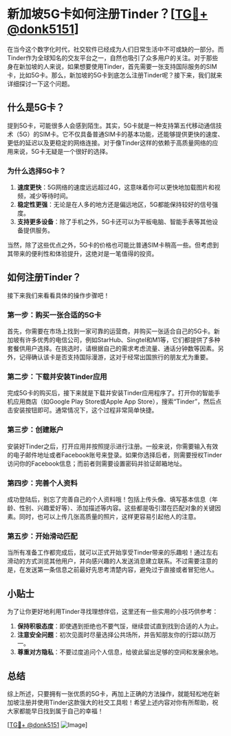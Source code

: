 # 新加坡5G卡如何注册Tinder？[[TG💪+ @donk5151](https://t.me/s/donk5151)]

在当今这个数字化时代，社交软件已经成为人们日常生活中不可或缺的一部分。而Tinder作为全球知名的交友平台之一，自然也吸引了众多用户的关注。对于那些身在新加坡的人来说，如果想要使用Tinder，首先需要一张支持国际服务的SIM卡，比如5G卡。那么，新加坡的5G卡到底怎么注册Tinder呢？接下来，我们就来详细探讨一下这个问题。

## 什么是5G卡？

提到5G卡，可能很多人会感到陌生。其实，5G卡就是一种支持第五代移动通信技术（5G）的SIM卡。它不仅具备普通SIM卡的基本功能，还能够提供更快的速度、更低的延迟以及更稳定的网络连接。对于像Tinder这样的依赖于高质量网络的应用来说，5G卡无疑是一个很好的选择。

### 为什么选择5G卡？

1. **速度更快**：5G网络的速度远远超过4G，这意味着你可以更快地加载图片和视频，减少等待时间。
2. **稳定性更强**：无论是在人多的地方还是偏远地区，5G都能保持较好的信号强度。
3. **支持更多设备**：除了手机之外，5G卡还可以为平板电脑、智能手表等其他设备提供服务。

当然，除了这些优点之外，5G卡的价格也可能比普通SIM卡稍高一些。但考虑到其带来的便利性和体验提升，这绝对是一笔值得的投资。

## 如何注册Tinder？

接下来我们来看看具体的操作步骤吧！

### 第一步：购买一张合适的5G卡

首先，你需要在市场上找到一家可靠的运营商，并购买一张适合自己的5G卡。新加坡有许多优秀的电信公司，例如StarHub、Singtel和M1等，它们都提供了多种套餐供用户选择。在挑选时，请根据自己的需求考虑流量、通话分钟数等因素。另外，记得确认该卡是否支持国际漫游，这对于经常出国旅行的朋友尤为重要。

### 第二步：下载并安装Tinder应用

完成5G卡的购买后，接下来就是下载并安装Tinder应用程序了。打开你的智能手机应用商店（如Google Play Store或Apple App Store），搜索“Tinder”，然后点击安装按钮即可。通常情况下，这个过程非常简单快捷。

### 第三步：创建账户

安装好Tinder之后，打开应用并按照提示进行注册。一般来说，你需要输入有效的电子邮件地址或者Facebook账号来登录。如果你选择后者，则需要授权Tinder访问你的Facebook信息；而前者则需要设置密码并验证邮箱地址。

### 第四步：完善个人资料

成功登陆后，别忘了完善自己的个人资料哦！包括上传头像、填写基本信息（年龄、性别、兴趣爱好等）、添加描述等内容。这些都是吸引潜在匹配对象的关键因素。同时，也可以上传几张高质量的照片，这样更容易引起他人的注意。

### 第五步：开始滑动匹配

当所有准备工作都完成后，就可以正式开始享受Tinder带来的乐趣啦！通过左右滑动的方式浏览其他用户，并向感兴趣的人发送消息建立联系。不过需要注意的是，在发送第一条信息之前最好先思考清楚内容，避免过于直接或者冒犯他人。

## 小贴士

为了让你更好地利用Tinder寻找理想伴侣，这里还有一些实用的小技巧供参考：

1. **保持积极态度**：即使遇到拒绝也不要气馁，继续尝试直到找到合适的人为止。
2. **注意安全问题**：初次见面时尽量选择公共场所，并告知朋友你的行踪以防万一。
3. **尊重对方隐私**：不要过度追问个人信息，给彼此留出足够的空间和发展余地。

## 总结

综上所述，只要拥有一张优质的5G卡，再加上正确的方法操作，就能轻松地在新加坡注册并使用Tinder这款强大的社交工具啦！希望上述内容对你有所帮助，祝大家都能早日找到属于自己的幸福！

[[TG💪+ @donk5151](https://t.me/s/donk5151) ![Image](https://i.postimg.cc/rwNCRYN7/Snipaste-2025-04-30-17-27-05.png)]
